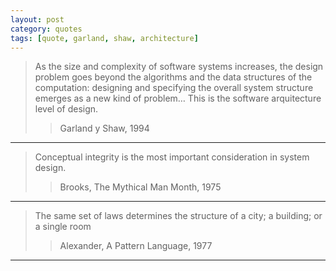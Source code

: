 ```yaml
---
layout: post
category: quotes
tags: [quote, garland, shaw, architecture]
---
```


> As the size and complexity of software systems increases, the design problem goes beyond the algorithms and the data structures of the computation: designing and specifying the overall system structure emerges as a new kind of problem… This is the software arquitecture level of design.
> 
> > Garland y Shaw, 1994

---

> Conceptual integrity is the most important consideration in system design.
> 
> > Brooks, The Mythical Man Month, 1975

---

> The same set of laws determines the structure of a city; a building; or a single room
> 
> > Alexander, A Pattern Language, 1977 

---
